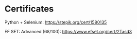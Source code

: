 # Certificates

Python + Selenium:
https://stepik.org/cert/1580135

EF SET: Advanced (68/100):
https://www.efset.org/cert/2Tasd3
